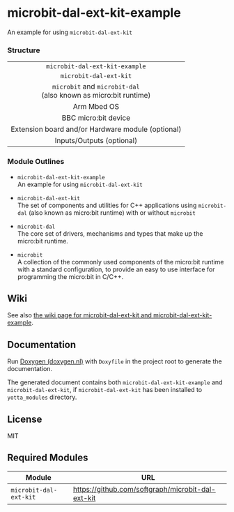 
# microbit-dal-ext-kit-example

An example for using `microbit-dal-ext-kit`

### Structure

<table>
<tr><td align="center"><code>microbit-dal-ext-kit-example</code></td></tr>
<tr><td align="center"><code>microbit-dal-ext-kit</code></td></tr>
<tr><td align="center"><code>microbit</code> and <code>microbit-dal</code> <br> (also known as micro:bit runtime)</td></tr>
<tr><td align="center">Arm Mbed OS</td></tr>
<tr><td align="center">BBC micro:bit device</td></tr>
<tr><td align="center">Extension board and/or Hardware module (optional)</td></tr>
<tr><td align="center">Inputs/Outputs (optional)</td></tr>
</table>

### Module Outlines

+ `microbit-dal-ext-kit-example` <br>
	An example for using `microbit-dal-ext-kit`

+ `microbit-dal-ext-kit` <br>
	The set of components and utilities for C++ applications using `microbit-dal` (also known as micro:bit runtime) with or without `microbit`

+ `microbit-dal` <br>
	The core set of drivers, mechanisms and types that make up the micro:bit runtime.

+ `microbit` <br>
	A collection of the commonly used components of the micro:bit runtime with a standard configuration, to provide an easy to use interface for programming the micro:bit in C/C++.

## Wiki

See also [the wiki page for microbit-dal-ext-kit and microbit-dal-ext-kit-example](https://github.com/softgraph/microbit-dal-ext-kit-example/wiki).

## Documentation

Run [Doxygen (doxygen.nl)](http://www.doxygen.nl) with `Doxyfile` in the project root to generate the documentation.

The generated document contains both `microbit-dal-ext-kit-example` and `microbit-dal-ext-kit`, if `microbit-dal-ext-kit` has been installed to `yotta_modules` directory.

## License

MIT

## Required Modules

Module                 | URL
---------------------- | ---
`microbit-dal-ext-kit` | https://github.com/softgraph/microbit-dal-ext-kit

